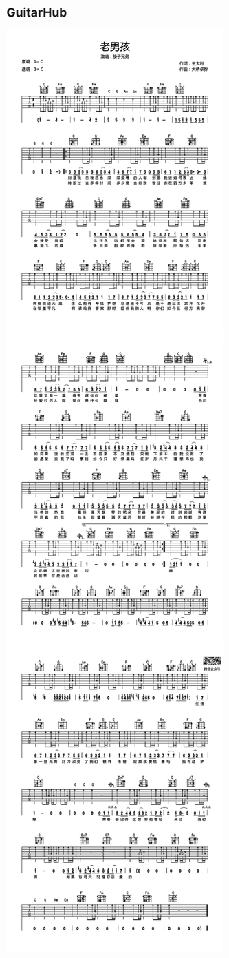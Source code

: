# GuitarHub

![筷子兄弟《老男孩》吉他谱_C调原版编配【高清谱】_0](./筷子兄弟《老男孩》吉他谱_C调原版编配【高清谱】_0.jpg)
![筷子兄弟《老男孩》吉他谱_C调原版编配【高清谱】_1](./筷子兄弟《老男孩》吉他谱_C调原版编配【高清谱】_1.jpg)
![筷子兄弟《老男孩》吉他谱_C调原版编配【高清谱】_2](./筷子兄弟《老男孩》吉他谱_C调原版编配【高清谱】_2.jpg)
